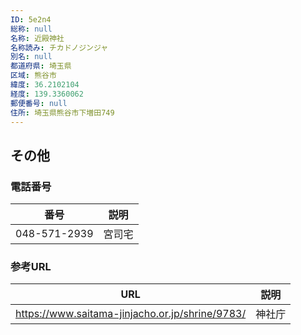 ```yaml
---
ID: 5e2n4
総称: null
名称: 近殿神社
名称読み: チカドノジンジャ
別名: null
都道府県: 埼玉県
区域: 熊谷市
緯度: 36.2102104
経度: 139.3360062
郵便番号: null
住所: 埼玉県熊谷市下増田749
---
```


## その他

### 電話番号

| 番号         | 説明   |
| ------------ | ------ |
| 048-571-2939 | 宮司宅 |

### 参考URL

| URL                                             | 説明   |
| ----------------------------------------------- | ------ |
| https://www.saitama-jinjacho.or.jp/shrine/9783/ | 神社庁 |
